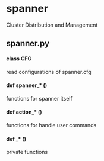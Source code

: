 # spanner
Cluster Distribution and Management

## spanner.py

#### class CFG
read configurations of spanner.cfg

#### def spanner_* ()
functions for spanner itself

#### def action_* ()
functions for handle user commands

#### def _* ()
private functions
